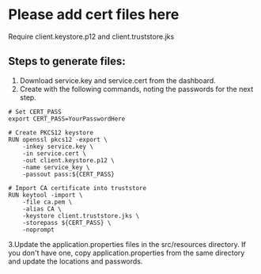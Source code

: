 # Please add cert files here

Require client.keystore.p12 and client.truststore.jks

## Steps to generate files:
1. Download service.key and service.cert from the dashboard.
2. Create with the following commands, noting the passwords for the next step.
```shell
# Set CERT_PASS
export CERT_PASS=YourPasswordHere

# Create PKCS12 keystore
RUN openssl pkcs12 -export \
    -inkey service.key \
    -in service.cert \
    -out client.keystore.p12 \
    -name service_key \
    -passout pass:${CERT_PASS}

# Import CA certificate into truststore
RUN keytool -import \
    -file ca.pem \
    -alias CA \
    -keystore client.truststore.jks \
    -storepass ${CERT_PASS} \
    -noprompt
```
3.Update the application.properties files in the src/resources directory.  If you don't have one, copy 
application.properties from the same directory and update the locations and passwords.